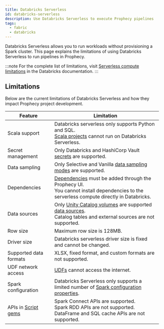 ```yaml
---
title: Databricks Serverless
id: databricks-serverless
description: Use Databricks Serverless to execute Prophecy pipelines
tags:
  - fabric
  - databricks
---
```


Databricks Serverless allows you to run workloads without provisioning a Spark cluster. This page explains the limitations of using Databricks Serverless to run pipelines in Prophecy.

:::note
For the complete list of limitations, visit [Serverless compute limitations](https://docs.databricks.com/aws/en/compute/serverless/limitations) in the Databricks documentation.
:::

## Limitations

Below are the current limitations of Databricks Serverless and how they impact Prophecy project development.

| **Feature**                              | **Limitation**                                                                                                                                                                                                           |
| ---------------------------------------- | ------------------------------------------------------------------------------------------------------------------------------------------------------------------------------------------------------------------------ |
| Scala support                            | Databricks serverless only supports Python and SQL. <br/>[Scala projects](/projects#project-types) cannot run on Databricks Serverless.                                                                                  |
| Secret management                        | Only Databricks and HashiCorp Vault [secrets](/administration/secrets/) are supported.                                                                                                                                   |
| Data sampling                            | Only Selective and Vanilla [data sampling modes](/engineers/data-sampling) are supported.                                                                                                                                |
| Dependencies                             | [Dependencies](/engineers/dependencies) must be added through the Prophecy UI. <br/>You cannot install dependencies to the serverless compute directly in Databricks.                                                    |
| Data sources                             | Only [Unity Catalog volumes](https://docs.databricks.com/aws/en/sql/language-manual/sql-ref-volumes) are supported [data sources](/engineers/source-target). <br/>Catalog tables and external sources are not supported. |
| Row size                                 | Maximum row size is 128MB.                                                                                                                                                                                               |
| Driver size                              | Databricks serverless driver size is fixed and cannot be changed.                                                                                                                                                        |
| Supported data formats                   | XLSX, fixed format, and custom formats are not supported.                                                                                                                                                                |
| UDF network access                       | [UDFs](/engineers/user-defined-functions) cannot access the internet.                                                                                                                                                    |
| Spark configuration                      | Databricks Serverless only supports a limited number of [Spark configuration properties](https://docs.databricks.com/aws/en/spark/conf#configure-spark-properties-for-serverless-notebooks-and-jobs).                    |
| APIs in [Script gems](/engineers/script) | Spark Connect APIs are supported. <br/>Spark RDD APIs are not supported. <br/>DataFrame and SQL cache APIs are not supported.                                                                                            |
